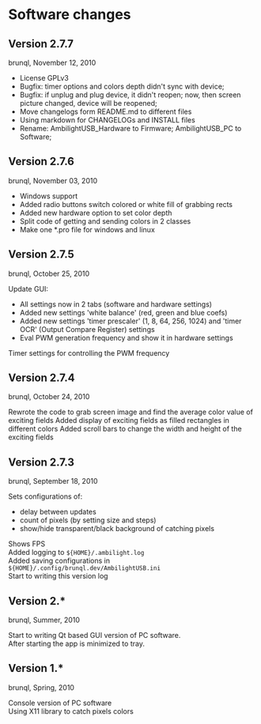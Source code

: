Software changes
================

Version 2.7.7
-------------
brunql, November 12, 2010

* License GPLv3
* Bugfix: timer options and colors depth didn't sync with device; 
* Bugfix: if unplug and plug device, it didn't reopen; now, then screen picture changed, device will be reopened;
* Move changelogs form README.md to different files
* Using markdown for CHANGELOGs and INSTALL files
* Rename: AmbilightUSB_Hardware to Firmware; AmbilightUSB_PC to Software; 

Version 2.7.6
-------------
brunql, November 03, 2010

* Windows support
* Added radio buttons switch colored or white fill of grabbing rects
* Added new hardware option to set color depth
* Split code of getting and sending colors in 2 classes
* Make one *.pro file for windows and linux

Version 2.7.5
-------------
brunql, October 25, 2010

Update GUI:

* All settings now in 2 tabs (software and hardware settings)
* Added new settings 'white balance' (red, green and blue coefs)
* Added new settings 'timer prescaler' (1, 8, 64, 256, 1024) and 'timer OCR' (Output Compare Register) settings
* Eval PWM generation frequency and show it in hardware settings

Timer settings for controlling the PWM frequency

Version 2.7.4
-------------
brunql, October 24, 2010

Rewrote the code to grab screen image and find the average color value of exciting fields
Added display of exciting fields as filled rectangles in different colors
Added scroll bars to change the width and height of the exciting fields

Version 2.7.3
-------------
brunql, September 18, 2010

Sets configurations of:

* delay between updates
* count of pixels (by setting size and steps)
* show/hide transparent/black background of catching pixels

Shows FPS   
Added logging to `${HOME}/.ambilight.log`   
Added saving configurations in `${HOME}/.config/brunql.dev/AmbilightUSB.ini`   
Start to writing this version log  


Version 2.*
-----------
brunql, Summer, 2010

Start to writing Qt based GUI version of PC software.  
After starting the app is minimized to tray.  


Version 1.*
-----------
brunql, Spring, 2010

Console version of PC software  
Using X11 library to catch pixels colors  
